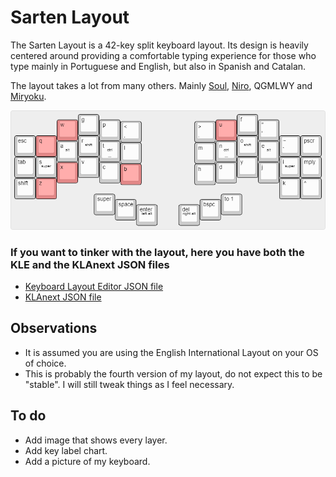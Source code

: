 # Sarten Layout

The Sarten Layout is a 42-key split keyboard layout. Its design is heavily centered around providing a comfortable typing experience for those who type mainly in Portuguese and English, but also in Spanish and Catalan.

The layout takes a lot from many others. Mainly [Soul](https://kennetchaz.github.io/symmetric-typing/soul.html), [Niro](https://kennetchaz.github.io/symmetric-typing/niro.html), QGMLWY and [Miryoku](https://github.com/manna-harbour/miryoku).

![Sarten Layout](assets/sarten_layout.png)

### If you want to tinker with the layout, here you have both the KLE and the KLAnext JSON files

- [Keyboard Layout Editor JSON file](/kle/sarten-layout.json)
- [KLAnext JSON file](/klanext/sarten.en.ansi.json)

## Observations

- It is assumed you are using the English International Layout on your OS of choice.
- This is probably the fourth version of my layout, do not expect this to be "stable". I will still tweak things as I feel necessary.

## To do

- Add image that shows every layer.
- Add key label chart.
- Add a picture of my keyboard.
